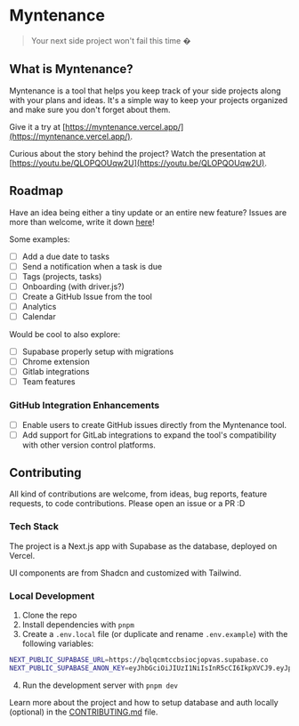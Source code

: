 # Myntenance

> Your next side project won't fail this time �

## What is Myntenance?

Myntenance is a tool that helps you keep track of your side projects along with your plans and ideas. It's a simple way to keep your projects organized and make sure you don't forget about them.

Give it a try at [https://myntenance.vercel.app/](https://myntenance.vercel.app/).

Curious about the story behind the project? Watch the presentation at [https://youtu.be/QLOPQOUqw2U](https://youtu.be/QLOPQOUqw2U).

## Roadmap

Have an idea being either a tiny update or an entire new feature? Issues are more than welcome, write it down [here](https://github.com/Balastrong/myntenance/issues/new)!

Some examples:

- [ ] Add a due date to tasks
- [ ] Send a notification when a task is due
- [ ] Tags (projects, tasks)
- [ ] Onboarding (with driver.js?)
- [ ] Create a GitHub Issue from the tool
- [ ] Analytics
- [ ] Calendar

Would be cool to also explore:

- [ ] Supabase properly setup with migrations
- [ ] Chrome extension
- [ ] Gitlab integrations
- [ ] Team features

### GitHub Integration Enhancements

- [ ] Enable users to create GitHub issues directly from the Myntenance tool.
- [ ] Add support for GitLab integrations to expand the tool's compatibility with other version control platforms.

## Contributing

All kind of contributions are welcome, from ideas, bug reports, feature requests, to code contributions. Please open an issue or a PR :D

### Tech Stack

The project is a Next.js app with Supabase as the database, deployed on Vercel.

UI components are from Shadcn and customized with Tailwind.

### Local Development

1. Clone the repo
2. Install dependencies with `pnpm`
3. Create a `.env.local` file (or duplicate and rename `.env.example`) with the following variables:

```bash
NEXT_PUBLIC_SUPABASE_URL=https://bqlqcmtccbsiocjopvas.supabase.co
NEXT_PUBLIC_SUPABASE_ANON_KEY=eyJhbGciOiJIUzI1NiIsInR5cCI6IkpXVCJ9.eyJpc3MiOiJzdXBhYmFzZSIsInJlZiI6ImJxbHFjbXRjY2JzaW9jam9wdmFzIiwicm9sZSI6ImFub24iLCJpYXQiOjE3MTk4NTEyMjksImV4cCI6MjAzNTQyNzIyOX0.WSOXFefddaZUWCdvzeDfLNm8hp152ufl5R47PQbBKJ0
```

4. Run the development server with `pnpm dev`

Learn more about the project and how to setup database and auth locally (optional) in the [CONTRIBUTING.md](./CONTRIBUTING.md) file.
